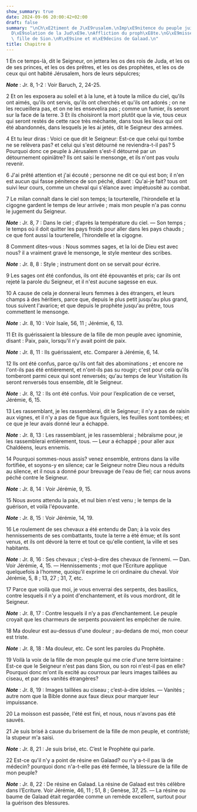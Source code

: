 ```yaml
---
show_summary: true
date: 2024-09-06 20:00:42+02:00
draft: false
summary: "\nCh\xE2timent de J\xE9rusalem.\nImp\xE9nitence du peuple juif.\nFaux sages.\n\
  D\xE9solation de la Jud\xE9e.\nAffliction du proph\xE8te.\nG\xE9missement de la\
  \ fille de Sion.\nR\xE9sine et m\xE9decins de Galaad.\n"
title: Chapitre 8
---
```





1 En ce temps-là, dit le Seigneur, on jettera les os des rois de Juda, et les os de ses princes, et les os des prêtres, et les os des prophètes, et les os de ceux qui ont habité Jérusalem, hors de leurs sépulcres;

***Note*** :  Jr. 8, 1-2 : Voir Baruch, 2, 24-25.

2 Et on les exposera au soleil et à la lune, et à toute la milice du ciel, qu'ils ont aimés, qu'ils ont servis, qu'ils ont cherchés et qu'ils ont adorés ; on ne les recueillera pas, et on ne les ensevelira pas ; comme un fumier, ils seront sur la face de la terre. 3 Et ils choisiront la mort plutôt que la vie, tous ceux qui seront restés de cette race très méchante, dans tous les lieux qui ont été abandonnés, dans lesquels je les ai jetés, dit le Seigneur des armées.


4 Et tu leur diras : Voici ce que dit le Seigneur: Est-ce que celui qui tombe ne se relèvera pas? et celui qui s'est détourné ne reviendra-t-il pas? 5 Pourquoi donc ce peuple à Jérusalem s'est-il détourné par un détournement opiniâtre? Ils ont saisi le mensonge, et ils n'ont pas voulu revenir.


6 J'ai prêté attention et j'ai écouté ; personne ne dit ce qui est bon; il n'en est aucun qui fasse pénitence de son péché, disant : Qu'ai-je fait? tous ont suivi leur cours, comme un cheval qui s'élance avec impétuosité au combat.


7 Le milan connaît dans le ciel son temps; la tourterelle, l'hirondelle et la cigogne gardent le temps de leur arrivée ; mais mon peuple n'a pas connu le jugement du Seigneur.

***Note*** :  Jr. 8, 7 : Dans le ciel ; d’après la température du ciel. ― Son temps ; le temps où il doit quitter les pays froids pour aller dans les pays chauds ; ce que font aussi la tourterelle, l’hirondelle et la cigogne.


8 Comment dites-vous : Nous sommes sages, et la loi de Dieu est avec nous? il a vraiment gravé le mensonge, le style menteur des scribes.

***Note*** :  Jr. 8, 8 : Style ; instrument dont on se servait pour écrire.

9 Les sages ont été confondus, ils ont été épouvantés et pris; car ils ont rejeté la parole du Seigneur, et il n'est aucune sagesse en eux.


10 A cause de cela je donnerai leurs femmes à des étrangers, et leurs champs à des héritiers, parce que, depuis le plus petit jusqu'au plus grand, tous suivent l'avarice; et que depuis le prophète jusqu'au prêtre, tous commettent le mensonge.

***Note*** :  Jr. 8, 10 : Voir Isaïe, 56, 11 ; Jérémie, 6, 13.

11 Et ils guérissaient la blessure de la fille de mon peuple avec ignominie, disant : Paix, paix, lorsqu'il n'y avait point de paix.

***Note*** :  Jr. 8, 11 : Ils guérissaient, etc. Comparer à Jérémie, 6, 14.

12 Ils ont été confus, parce qu'ils ont fait des abominations ; et encore ne l'ont-ils pas été entièrement, et n'ont-ils pas su rougir; c'est pour cela qu'ils tomberont parmi ceux qui sont renversés; qu'au temps de leur Visitation ils seront renversés tous ensemble, dit le Seigneur.

***Note*** :  Jr. 8, 12 : Ils ont été confus. Voir pour l’explication de ce verset, Jérémie, 6, 15.


13 Les rassemblant, je les rassemblerai, dit le Seigneur; il n'y a pas de raisin aux vignes, et il n'y a pas de figue aux figuiers, les feuilles sont tombées; et ce que je leur avais donné leur a échappé.

***Note*** :  Jr. 8, 13 : Les rassemblant, je les rassemblerai ; hébraïsme pour, je les rassemblerai entièrement, tous. ― Leur a échappé ; pour aller aux Chaldéens, leurs ennemis.


14 Pourquoi sommes-nous assis? venez ensemble, entrons dans la ville fortifiée, et soyons-y en silence; car le Seigneur notre Dieu nous a réduits au silence, et il nous a donné pour breuvage de l'eau de fiel; car nous avons péché contre le Seigneur.

***Note*** :  Jr. 8, 14 : Voir Jérémie, 9, 15.

15 Nous avons attendu la paix, et nul bien n'est venu ; le temps de la guérison, et voilà l'épouvante.

***Note*** :  Jr. 8, 15 : Voir Jérémie, 14, 19.


16 Le roulement de ses chevaux a été entendu de Dan; à la voix des hennissements de ses combattants, toute la terre a été émue; et ils sont venus, et ils ont dévoré la terre et tout ce qu'elle contient, la ville et ses habitants.

***Note*** :  Jr. 8, 16 : Ses chevaux ; c’est-à-dire des chevaux de l’ennemi. ― Dan. Voir Jérémie, 4, 15. ― Hennissements ; mot que l’Ecriture applique quelquefois à l’homme, quoiqu’il exprime le cri ordinaire du cheval. Voir Jérémie, 5, 8 ; 13, 27 ; 31, 7, etc.

17 Parce que voilà que moi, je vous enverrai des serpents, des basilics, contre lesquels il n'y a point d'enchantement, et ils vous mordront, dit le Seigneur.

***Note*** :  Jr. 8, 17 : Contre lesquels il n’y a pas d’enchantement. Le peuple croyait que les charmeurs de serpents pouvaient les empêcher de nuire.


18 Ma douleur est au-dessus d'une douleur ; au-dedans de moi, mon coeur est triste.

***Note*** :  Jr. 8, 18 : Ma douleur, etc. Ce sont les paroles du Prophète.

19 Voilà la voix de la fille de mon peuple qui me crie d'une terre lointaine : Est-ce que le Seigneur n'est pas dans Sion, ou son roi n'est-il pas en elle? Pourquoi donc m'ont ils excité au courroux par leurs images taillées au ciseau, et par des vanités étrangères?

***Note*** :  Jr. 8, 19 : Images taillées au ciseau ; c’est-à-dire idoles. ― Vanités ; autre nom que la Bible donne aux faux dieux pour marquer leur impuissance.

20 La moisson est passée, l'été est fini, et nous, nous n'avons pas été sauvés.


21 Je suis brisé à cause du brisement de la fille de mon peuple, et contristé; la stupeur m'a saisi.

***Note*** :  Jr. 8, 21 : Je suis brisé, etc. C’est le Prophète qui parle.

22 Est-ce qu'il n'y a point de résine en Galaad? ou n'y a-t-il pas là de médecin? pourquoi donc n'a-t-elle pas été fermée, la blessure de la fille de mon peuple?

***Note*** :  Jr. 8, 22 : De résine en Galaad. La résine de Galaad est très célèbre dans l’Ecriture. Voir Jérémie, 46, 11 ; 51, 8 ; Genèse, 37, 25. ― La résine ou baume de Galaad était regardée comme un remède excellent, surtout pour la guérison des blessures.


